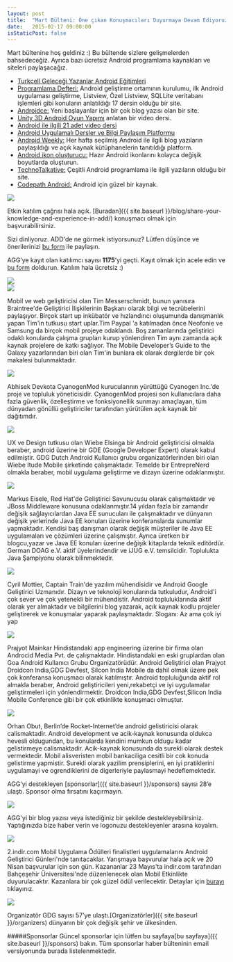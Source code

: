 ```yaml
---
layout: post
title:  "Mart Bülteni: Öne çıkan Konuşmacıları Duyurmaya Devam Ediyoruz"
date:   2015-02-17 09:00:00
isStaticPost: false
---
```


Mart bültenine hoş geldiniz :) Bu bültende sizlere gelişmelerden bahsedeceğiz. Ayrıca bazı ücretsiz Android programlama kaynakları ve siteleri paylaşacağız.

* [Turkcell Geleceği Yazanlar Android Eğitimleri](https://gelecegiyazanlar.turkcell.com.tr/konu/android)
* [Programlama Defteri:](http://www.programlamadefteri.com/android-programlama-dersleri) Android geliştirme ortamının kurulumu, ilk Android uygulaması geliştirme, Listview, Özel Listview, SQLLite veritabanı işlemleri gibi konuların anlatıldığı 17 dersin olduğu bir site.
* [Androidce:](http://androidce.blogspot.com.tr/) Yeni başlayanlar için bir çok blog yazısı olan bir site.
* [Unity 3D Android Oyun Yapımı](https://www.youtube.com/watch?v=2xxqCefW2g4) anlatan bir video dersi.
* [Android ile ilgili 21 adet video dersi](https://www.youtube.com/playlist?list=PL5Kp8m5lL8isKrO52KYH5DR6BylEZKc1C)
* [Android Uygulamalı Dersler ve Bilgi Paylaşım Platformu](http://www.androidevreni.com/)
* [Android Weekly:](http://androidweekly.net/) Her hafta seçilmiş Android ile ilgili blog yazıların paylaşıldığı ve açık kaynak kütüphanelerin tanıtıldığı platform.
* [Android ikon oluşturucu:](http://romannurik.github.io/AndroidAssetStudio/icons-launcher.html) Hazır Android ikonlarını kolayca değişik boyutlarda oluşturun.
* [TechnoTalkative:](http://www.technotalkative.com/) Çeşitli Android programlama ile ilgili yazıların olduğu bir site.
* [Codepath Android:](https://github.com/codepath/android_guides/wiki) Android için güzel bir kaynak.

<img class="img-responsive" src="{{ site.baseurl_root }}/img/posts/deadline_tr.jpg"/>

Etkin katılım çağrısı hala açık. [Buradan]({{ site.baseurl }}/blog/share-your-knowledge-and-experience-in-add/) konuşmacı olmak için başvurabilirsiniz.

Sizi dinliyoruz. ADD'de ne görmek istiyorsunuz? Lütfen düşünce ve önerilerinizi [bu form](https://docs.google.com/forms/d/16RB2PM-ifAxv4HqTOXWO72DlgYEEWc0f9SB921smTBs/viewform) ile paylaşın.

AGG’ye kayıt olan katılımcı sayısı **1175**’yi geçti. Kayıt olmak için acele edin ve [bu form](http://www.eventbrite.com/e/android-developer-days-2015-registration-14846274607) doldurun. Katılım hala ücretsiz :) 

<img class="img-responsive" src="{{ site.baseurl_root }}/img/posts/Attendee-geoMarch_tr.png"/>

<div class="row speaker-row">
	<div class="col-md-3">
		<img class="img-responsive img-circle" src="{{ site.baseurl_root }}/img/people/tim-messerschmidt.jpg"/>	
	</div>
	<p class="col-md-9">
    Mobil ve web geliştiricisi olan Tim Messerschmidt,  bunun yanısıra Braintree'de  Geliştirici İlişkilerinin Başkanı olarak bilgi ve tecrübelerini paylaşıyor. Birçok start up  inkübatör ve hızlandırıcı oluşumunda danışmanlık yapan Tim'in  tutkusu start uplar.Tim Paypal 'a katılmadan önce Neofonie ve Samsung da birçok mobil projeye odaklandı. Boş zamanlarında geliştirici odaklı konularda çalışma grupları  kurup yönlendiren Tim aynı zamanda açık kaynak projelere de katkı sağlıyor. The Mobile Developer’s Guide to the Galaxy yazarlarından biri olan Tim'in bunlara ek olarak dergilerde bir çok makalesi bulunmaktadır.	
	</p>
</div>
<div class="row speaker-row">
	<div class="col-md-3">
		<img class="img-responsive img-circle" src="{{ site.baseurl_root }}/img/people/abhisek-devkota.png"/>	
	</div>
	<p class="col-md-9">
	Abhisek Devkota CyanogenMod kurucularının yürüttüğü Cyanogen Inc.'de proje ve topluluk yöneticisidir. CyanogenMod projesi son kullanıcılara daha fazla güvenlik, özelleştirme ve fonksiyonellik sunmayı amaçlayan, tüm dünyadan gönüllü geliştiriciler tarafından yürütülen açık kaynak bir dağıtımdır.
	</p>	
</div>
<div class="row speaker-row">
	<div class="col-md-3">
		<img class="img-responsive img-circle" src="{{ site.baseurl_root }}/img/people/wiebe-elsinga.jpg"/>	
	</div>
	<p class="col-md-9">
    UX ve Design tutkusu olan Wiebe Elsinga bir Android geliştiricisi olmakla beraber, android üzerine bir  GDE (Google Developer Expert) olarak kabul edilmiştir. GDG Dutch Android Kullanıcı grubu organizatörlerinden biri olan Wiebe Itude Mobile şirketinde çalışmaktadır.  Temelde bir EntrepreNerd olmakla beraber, mobil uygulama geliştirme ve dizayn üzerine odaklanmıştır.
	</p>	
</div>
<div class="row speaker-row">
	<div class="col-md-3">
		<img class="img-responsive img-circle" src="{{ site.baseurl_root }}/img/people/markus-eisele.jpg"/>	
	</div>
	<p class="col-md-9">
	Markus Eisele, Red Hat'de Geliştirici Savunucusu olarak çalışmaktadır ve JBoss Middleware konusuna odaklanmıştır.14 yıldan fazla bir zamandır değişik sağlayıcılardan Java EE sunucuları ile çalışmaktadır ve dünyanın değişik yerlerinde Java EE konuları üzerine konferanslarda sunumlar yapmaktadır. Kendisi baş danışman olarak değişik müşteriler ile  Java EE uygulamaları ve çözümleri üzerine çalışmıştır. Ayrıca üretken bir blogcu,yazar ve Java EE konuları üzerine değişik kitaplarda teknik editördür. German DOAG e.V. aktif üyelerindendir ve iJUG e.V. temsilcidir. Toplulukta Java Şampiyonu olarak bilinmektedir.
	</p>	
</div>
<div class="row speaker-row">
	<div class="col-md-3">
		<img class="img-responsive img-circle" src="{{ site.baseurl_root }}/img/people/cyril-mottier.jpg"/>	
	</div>
	<p class="col-md-9">
	Cyril Mottier, Captain Train'de yazılım mühendisidir ve Android Google Geliştirici Uzmanıdır. Dizayn ve teknoloji konularında tutkuludur, Android'i çok sever ve çok  yetenekli bir mühendistir. Android topluluklarında aktif olarak yer almaktadır ve  bilgilerini blog yazarak, açık kaynak kodlu projeler geliştirerek ve konuşmalar yaparak paylaşmaktadır. Sloganı: Az ama çok iyi yap
	</p>	
</div>
<div class="row speaker-row">
    <div class="col-md-3">
        <img class="img-responsive img-circle" src="{{ site.baseurl_root }}/img/people/prajyot-mainkar.jpg"/>	
    </div>
    <p class="col-md-9">
    Prajyot Mainkar Hindistandaki app engineering üzerine bir firma olan  Androcid Media Pvt. de çalışmaktadır. Hindistandaki en eski gruplardan olan Goa Android Kullanıcı Grubu Organizatörüdür. Android Geliştirici olan Prajyot Droidcon India,GDG Devfest, Silcon India Mobile  da dahil olmak üzere pek çok konferansa konuşmacı olarak katılmıştır. Android topluluğunda aktif rol almakla beraber, Android geliştiricileri yeni,rekabetçi ve iyi uygulamalar geliştirmeleri için yönlendirmektir. Droidcon India,GDG Devfest,Silicon India Mobile Conference gibi bir çok etkinlikte konuşmacı olmuştur.
    </p>	
</div>
<div class="row speaker-row">
    <div class="col-md-3">
        <img class="img-responsive img-circle" src="{{ site.baseurl_root }}/img/people/orhan-obut.jpg"/>	
    </div>
    <p class="col-md-9">
    Orhan Obut, Berlin’de Rocket-Internet’de android gelistiricisi olarak calismaktadir. Android development ve acik-kaynak konusunda oldukca hevesli oldugundan, bu konularda kendini mumkun oldugu kadar gelistirmeye calismaktadir. Acik-kaynak konusunda da surekli olarak destek vermektedir. Mobil alisveristen mobil bankaciliga cesitli bir cok konuda gelistirme yapmistir. Surekli olarak yazilim prensiplerini, en iyi pratiklerini uygulamayi ve ogrendiklerini de digerleriyle paylasmayi hedeflemektedir.
    </p>	
</div>

AGG’yi destekleyen [sponsorlar]({{ site.baseurl }}/sponsors) sayısı 28’e ulaştı. Sponsor olma fırsatını kaçırmayın.

<img class="img-responsive" src="{{ site.baseurl_root }}/img/posts/support_en.jpg"/>

AGG'yi bir blog yazısı veya istediğiniz bir şekilde destekleyebilirsiniz. Yaptığınızda bize haber verin ve logonuzu destekleyenler arasına koyalım.

<img class="img-responsive" src="{{ site.baseurl_root }}/img/posts/indirmobil_en.jpg"/>

2.indir.com Mobil Uygulama Ödülleri finalistleri uygulamalarını Android Geliştirici Günleri'nde tanıtacaklar. Yarışmaya başvurular hala açık ve 20 Nisan başvurular için son gün. Kazananlar 23 Mayıs'ta indir.com tarafından Bahçeşehir Üniversitesi'nde düzenlenecek olan Mobil Etkinlikte duyurulacaktır. Kazanlara bir çok güzel ödül verilecektir. Detaylar için [burayı](http://www.indir.com/yarisma/) tıklayınız.

<img class="img-responsive" src="{{ site.baseurl_root }}/img/posts/gdg_57.png"/>

Organizatör GDG sayısı 57’ye ulaştı.[Organizatörler]({{ site.baseurl }}/organizers) dünyanın bir çok değişik şehir ve ülkesinden.

#####Sponsorlar
Güncel sponsorlar için lütfen bu sayfaya[bu sayfaya]({{ site.baseurl }}/sponsors) bakın. Tüm sponsorlar haber bülteninin email versiyonunda burada listelenmektedir.